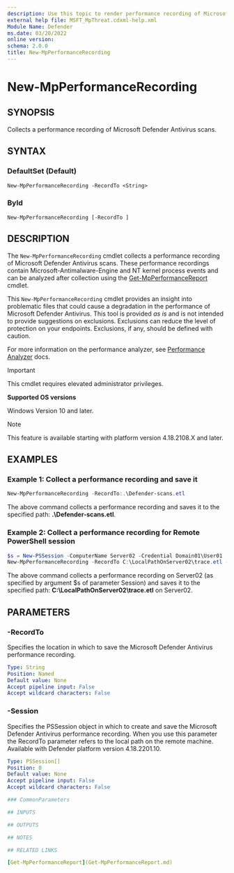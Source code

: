 ```yaml
---
description: Use this topic to render performance recording of Microsoft Defender Antivirus scans.
external help file: MSFT_MpThreat.cdxml-help.xml
Module Name: Defender
ms.date: 03/20/2022
online version: 
schema: 2.0.0
title: New-MpPerformanceRecording
---
```


# New-MpPerformanceRecording

## SYNOPSIS

Collects a performance recording of Microsoft Defender Antivirus scans.


## SYNTAX

### DefaultSet (Default)

```
New-MpPerformanceRecording -RecordTo <String>
```

### ById

```
New-MpPerformanceRecording [-RecordTo ]  
```

## DESCRIPTION

The `New-MpPerformanceRecording` cmdlet collects a performance recording of Microsoft Defender Antivirus scans. These performance recordings contain Microsoft-Antimalware-Engine and NT kernel process events and can be analyzed after collection using the [Get-MpPerformanceReport](#get-mpperformancereport) cmdlet.

This `New-MpPerformanceRecording` cmdlet provides an insight into problematic files that could cause a degradation in the performance of Microsoft Defender Antivirus. This tool is provided _as is_ and is not intended to provide suggestions on exclusions. Exclusions can reduce the level of protection on your endpoints. Exclusions, if any, should be defined with caution.


For more information on the performance analyzer, see [Performance Analyzer](/windows-hardware/test/wpt/windows-performance-analyzer) docs.

> [!IMPORTANT]
> This cmdlet requires elevated administrator privileges.

**Supported OS versions**

Windows Version 10 and later.

> [!NOTE]
> This feature is available starting with platform version 4.18.2108.X and later.

## EXAMPLES

### Example 1: Collect a performance recording and save it

```powershell
New-MpPerformanceRecording -RecordTo:.\Defender-scans.etl
```

The above command collects a performance recording and saves it to the specified path: **.\Defender-scans.etl**.

### Example 2: Collect a performance recording for Remote PowerShell session

```powershell
$s = New-PSSession -ComputerName Server02 -Credential Domain01\User01
New-MpPerformanceRecording -RecordTo C:\LocalPathOnServer02\trace.etl -Session $s
```

The above command collects a performance recording on Server02 (as specified by argument $s of parameter Session) and saves it to the specified path: **C:\LocalPathOnServer02\trace.etl** on Server02.

## PARAMETERS

### -RecordTo

Specifies the location in which to save the Microsoft Defender Antivirus performance recording.


```yaml
Type: String
Position: Named
Default value: None
Accept pipeline input: False 
Accept wildcard characters: False
```

### -Session

Specifies the PSSession object in which to create and save the Microsoft Defender Antivirus performance recording. When you use this parameter the RecordTo parameter refers to the local path on the remote machine. Available with Defender platform version 4.18.2201.10.

```yaml
Type: PSSession[]
Position: 0
Default value: None
Accept pipeline input: False 
Accept wildcard characters: False

### CommonParameters

## INPUTS

## OUTPUTS

## NOTES

## RELATED LINKS

[Get-MpPerformanceReport](Get-MpPerformanceReport.md)

